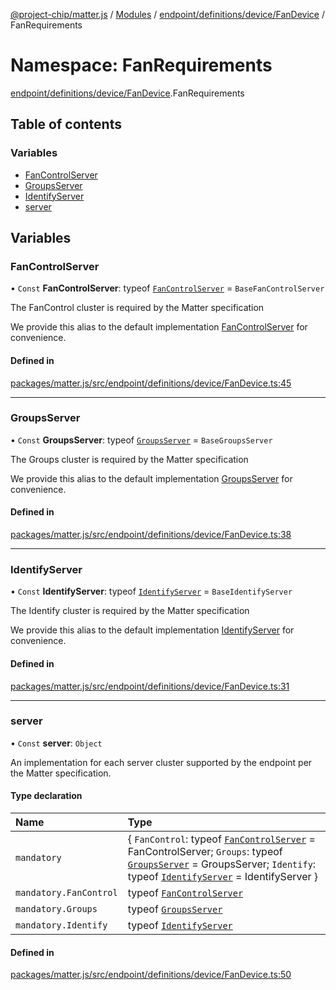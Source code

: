 [@project-chip/matter.js](../README.md) / [Modules](../modules.md) / [endpoint/definitions/device/FanDevice](endpoint_definitions_device_FanDevice.md) / FanRequirements

# Namespace: FanRequirements

[endpoint/definitions/device/FanDevice](endpoint_definitions_device_FanDevice.md).FanRequirements

## Table of contents

### Variables

- [FanControlServer](endpoint_definitions_device_FanDevice.FanRequirements.md#fancontrolserver)
- [GroupsServer](endpoint_definitions_device_FanDevice.FanRequirements.md#groupsserver)
- [IdentifyServer](endpoint_definitions_device_FanDevice.FanRequirements.md#identifyserver)
- [server](endpoint_definitions_device_FanDevice.FanRequirements.md#server)

## Variables

### FanControlServer

• `Const` **FanControlServer**: typeof [`FanControlServer`](../classes/behavior_definitions_fan_control_export.FanControlServer.md) = `BaseFanControlServer`

The FanControl cluster is required by the Matter specification

We provide this alias to the default implementation [FanControlServer](endpoint_definitions_device_FanDevice.FanRequirements.md#fancontrolserver) for convenience.

#### Defined in

[packages/matter.js/src/endpoint/definitions/device/FanDevice.ts:45](https://github.com/project-chip/matter.js/blob/0c058ae17fdba4c0b89b8b13c309011d51782299/packages/matter.js/src/endpoint/definitions/device/FanDevice.ts#L45)

___

### GroupsServer

• `Const` **GroupsServer**: typeof [`GroupsServer`](../classes/behavior_definitions_groups_export.GroupsServer.md) = `BaseGroupsServer`

The Groups cluster is required by the Matter specification

We provide this alias to the default implementation [GroupsServer](endpoint_definitions_device_FanDevice.FanRequirements.md#groupsserver) for convenience.

#### Defined in

[packages/matter.js/src/endpoint/definitions/device/FanDevice.ts:38](https://github.com/project-chip/matter.js/blob/0c058ae17fdba4c0b89b8b13c309011d51782299/packages/matter.js/src/endpoint/definitions/device/FanDevice.ts#L38)

___

### IdentifyServer

• `Const` **IdentifyServer**: typeof [`IdentifyServer`](behavior_definitions_identify_export.IdentifyServer.md) = `BaseIdentifyServer`

The Identify cluster is required by the Matter specification

We provide this alias to the default implementation [IdentifyServer](endpoint_definitions_device_FanDevice.FanRequirements.md#identifyserver) for convenience.

#### Defined in

[packages/matter.js/src/endpoint/definitions/device/FanDevice.ts:31](https://github.com/project-chip/matter.js/blob/0c058ae17fdba4c0b89b8b13c309011d51782299/packages/matter.js/src/endpoint/definitions/device/FanDevice.ts#L31)

___

### server

• `Const` **server**: `Object`

An implementation for each server cluster supported by the endpoint per the Matter specification.

#### Type declaration

| Name | Type |
| :------ | :------ |
| `mandatory` | \{ `FanControl`: typeof [`FanControlServer`](../classes/behavior_definitions_fan_control_export.FanControlServer.md) = FanControlServer; `Groups`: typeof [`GroupsServer`](../classes/behavior_definitions_groups_export.GroupsServer.md) = GroupsServer; `Identify`: typeof [`IdentifyServer`](behavior_definitions_identify_export.IdentifyServer.md) = IdentifyServer } |
| `mandatory.FanControl` | typeof [`FanControlServer`](../classes/behavior_definitions_fan_control_export.FanControlServer.md) |
| `mandatory.Groups` | typeof [`GroupsServer`](../classes/behavior_definitions_groups_export.GroupsServer.md) |
| `mandatory.Identify` | typeof [`IdentifyServer`](behavior_definitions_identify_export.IdentifyServer.md) |

#### Defined in

[packages/matter.js/src/endpoint/definitions/device/FanDevice.ts:50](https://github.com/project-chip/matter.js/blob/0c058ae17fdba4c0b89b8b13c309011d51782299/packages/matter.js/src/endpoint/definitions/device/FanDevice.ts#L50)
